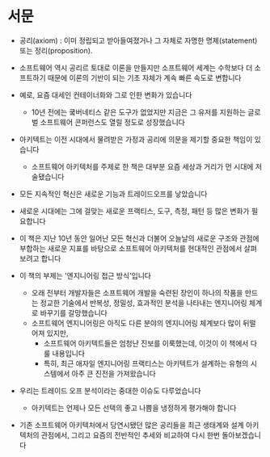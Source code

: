 # 서문

- 공리(axiom) : 이미 정립되고 받아들여졌거나 그 자체로 자명한 명제(statement) 또는 정리(proposition).

- 소프트웨어 역시 공리르 토대로 이론을 만들지만 소프트웨어 세계는 수학보다 더 소프트하기 때문에 이론의 기반이 되는 기초 자체가 계속 빠른 속도로 변합니다
- 예로, 요즘 대세인 컨테이너화와 그로 인한 변화가 있습니다
  - 10년 전에는 쿸버네티스 같은 도구가 없었지만 지금은 그 유저를 지원하는 글로벌 소프트웨어 콘퍼런스도 열릴 정도로 성장했습니다
- 아키텍트는 이전 시대에서 물려받은 가정과 공리에 의문을 제기할 중요한 책임이 있습니다
  - 소프트웨어 아키텍처를 주제로 한 책은 대부분 요즘 세상과 거리가 먼 시대에 저술됐습니다
- 모든 지속적인 혁신은 새로운 기능과 트레이드오프를 낳았습니다
- 새로운 시대에는 그에 걸맞는 새로운 프랙티스, 도구, 측정, 패턴 등 많은 변화가 필요합니다
- 이 책은 지난 10년 동안 일어난 모든 혁신과 더불어 오늘날의 새로운 구조와 관점에 부합하는 새로운 지표를 바탕으로 소프트웨어 아키텍처를 현대적인 관점에서 살펴보려고 합니다

- 이 책의 부제는 '엔지니어링 접근 방식'입니다
  - 오래 전부터 개발자들은 소프트웨어 개발을 숙련된 장인이 하나의 작품을 만드는 정교한 기술에서 반복성, 정밀성, 효과적인 분석을 나타내는 엔지니어링 체계로 바꾸기를 갈망했습니다
  - 소프트웨어 엔지니어링은 아직도 다른 분야의 엔지니어링 체계보다 많이 뒤떨어져 있지만,
    - 소프트웨어 아키텍트들은 엄청난 진보를 이룩했는데, 이것이 이 책에서 다룰 내용입니다
    - 특히, 최근 애자일 엔지니어링 프랙티스는 아키텍트가 설계하는 유형의 시스템에서 아주 큰 진전을 가져왔습니다
- 우리는 트레이드 오프 분석이라는 중대한 이슈도 다루었습니다
  - 아키텍트는 언제나 모든 선택의 좋고 나쁨을 냉정하게 평가해야 합니다
- 기존 소프트웨어 아키텍처에서 당연시됐던 많은 공리들을 최근 생태계와 설계 아키텍처의 관점에서, 그리고 요즘의 전반적인 추세와 비교하여 다시 한번 돌아보겠습니다
